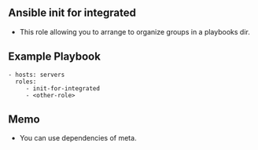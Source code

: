 Ansible init for integrated
---------------------------

* This role allowing you to arrange to organize groups in a playbooks dir.

## Example Playbook

    - hosts: servers
      roles:
         - init-for-integrated
         - <other-role>

## Memo

* You can use dependencies of meta.

